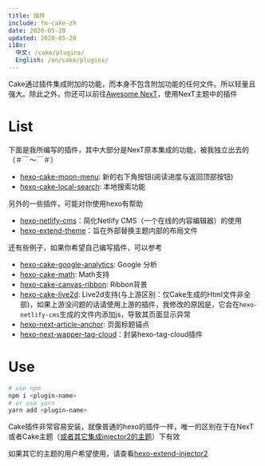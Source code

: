 ```yaml
---
title: 插件
include: fm-cake-zh
date: 2020-05-20
updated: 2020-05-20
i18n:
  中文: /cake/plugins/
  English: /en/cake/plugins/
---
```


Cake通过插件集成附加的功能，而本身不包含附加功能的任何文件。所以轻量且强大。除此之外，你还可以前往[Awesome NexT](https://github.com/theme-next/awesome-next)，使用NexT主题中的插件

# List

下面是我所编写的插件，其中大部分是NexT原本集成的功能，被我独立出去的（＃￣～￣＃）

- [hexo-cake-moon-menu](https://github.com/jiangtj-lab/hexo-cake-moon-menu): 新的右下角按钮(阅读进度与返回顶部按钮)
- [hexo-cake-local-search](https://github.com/jiangtj-lab/hexo-cake-local-search): 本地搜索功能

另外的一些插件，可能对你使用hexo有帮助
- [hexo-netlify-cms](https://github.com/jiangtj/hexo-netlify-cms)：简化Netlify CMS（一个在线的内容编辑器）的使用
- [hexo-extend-theme](https://github.com/jiangtj/hexo-extend-theme)：旨在外部替换主题内部的布局文件

还有些例子，如果你希望自己编写插件，可以参考
- [hexo-cake-google-analytics](https://github.com/jiangtj-lab/hexo-cake-google-analytics): Google 分析
- [hexo-cake-math](https://github.com/jiangtj-lab/hexo-cake-math): Math支持
- [hexo-cake-canvas-ribbon](https://github.com/jiangtj-lab/hexo-cake-canvas-ribbon): Ribbon背景
- [hexo-cake-live2d](https://github.com/jiangtj-lab/hexo-cake-live2d): Live2d支持(与上游区别：仅Cake生成的Html文件非全部)，如果上游没问题的话请使用上游的插件，我修改的原因是，它会在`hexo-netlify-cms`生成的文件内添加js，导致其页面显示异常
- [hexo-next-article-anchor](https://github.com/jiangtj-lab/hexo-next-article-anchor): 页面标题锚点
- [hexo-next-wapper-tag-cloud](https://github.com/jiangtj-lab/hexo-next-wapper-tag-cloud)：封装hexo-tag-cloud插件

# Use

```bash
# use npm
npm i <plugin-name>
# or use yarn
yarn add <plugin-name>
```

Cake插件非常容易安装，就像普通的hexo的插件一样，唯一的区别在于在NexT或者Cake主题（[或者其它集成injector2的主题](https://github.com/jiangtj/hexo-extend-injector2)）下有效

如果其它的主题的用户希望使用，请查看[hexo-extend-injector2](https://github.com/jiangtj/hexo-extend-injector2)
